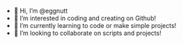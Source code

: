 - 👋 Hi, I’m @eggnutt
- 👀 I’m interested in coding and creating on Github!
- 🌱 I’m currently learning to code or make simple projects!
- 💞️ I’m looking to collaborate on scripts and projects!
